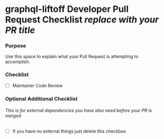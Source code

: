 # graphql-liftoff Developer Pull Request Checklist _replace with your PR title_

### Purpose

Use this space to explain what your Pull Request is attempting to accomplish.
  
### Checklist
 - [ ] Maintainer Code Review
 
 
### Optional Additional Checklist
###### This is for external dependencies you have also need before your PR is merged

 - [ ] If you have no external things just delete this checkbox
 